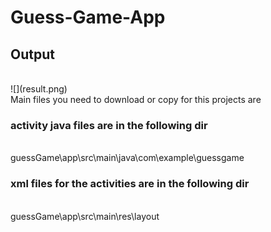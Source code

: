 # Guess-Game-App

<h2>Output</h2><br>
![](result.png)<br>
Main files you need to download or copy for this projects are <br>
<h3>activity java files are in the following dir</h2><br>
guessGame\app\src\main\java\com\example\guessgame<br>
<h3>xml files for the activities are in the following dir</h2><br>
guessGame\app\src\main\res\layout  <br>
